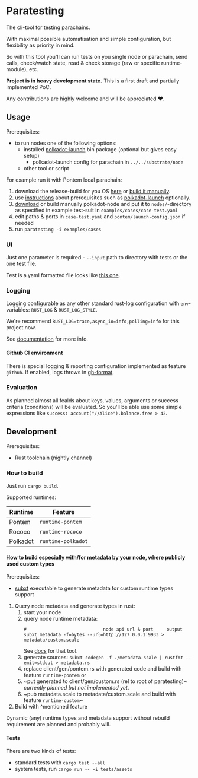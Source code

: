 # Paratesting

The cli-tool for testing parachains.

With maximal possible automatisation and simple configuration, but flexibility as priority in mind.

So with this tool you'll can run tests on you single node or parachain, send calls, check/watch state, read & check storage (raw or specific runtime-module), etc.

<!-- TODO: describe examples of test-cases for parachains or individual nodes (standalone chaines) -->


__Project is in heavy development state.__
This is a first draft and partially implemented PoC.

Any contributions are highly welcome and will be appreciated ❤️.


## Usage

Prerequisites:
- to run nodes one of the following options:
	- installed [polkadot-launch][] bin package (optional but gives easy setup)
		- polkadot-launch config for parachain in `../../substrate/node`
	- other tool or script

For example run it with Pontem local parachain:
1. download the release-build for you OS [here][pontem-release] or [build it manually][pontem-readme].
1. use [instructions][pontem-readme] about prerequisites such as [polkadot-launch][] optionally.
1. [download][polkadot-releases] or build manually polkadot-node and put it to `nodes/`-directory as specified in example test-suit in `examples/cases/case-test.yaml`
1. edit paths & ports in `case-test.yaml` and `pontem/launch-config.json` if needed
1. run `paratesting -i examples/cases`


### UI

Just one parameter is required - `--input` path to directory with tests or the one test file.

Test is a yaml formatted file looks like [this one](examples/cases/case-test.yaml).

<!-- TODO: describe the format -->


### Logging

Logging configurable as any other standard rust-log configuration with `env`-variables: `RUST_LOG` & `RUST_LOG_STYLE`.

We're recommend `RUST_LOG=trace,async_io=info,polling=info` for this project now.

See [documentation](https://docs.rs/env_logger/0.9.0/env_logger/#enabling-logging) for more info.


#### Github CI environment

There is special logging & reporting configuration implemented as feature `github`. If enabled, logs throws in [gh-format][].


### Evaluation

As planned almost all fealds about keys, values, arguments or success criteria (conditions) will be evaluated. So you'll be able use some simple expressions like `success: account("//Alice").balance.free > 42`.



## Development

Prerequisites:
- Rust toolchain (nightly channel)


### How to build

Just run `cargo build`.

Supported runtimes:

<!-- TODO: third column with specific versions -->

| Runtime     | Feature            |
|-------------|--------------------|
| Pontem      | `runtime-pontem`   |
| Rococo      | `runtime-rococo`   |
| Polkadot    | `runtime-polkadot` |



#### How to build especially with/for metadata by your node, where publicly used custom types

Prerequisites:
- [subxt][] executable to generate metadata for custom runtime types support

1. Query node metadata and generate types in rust:
	1. start your node
	1. query node runtime metadata:
		```
		#                             node api url & port     output
		subxt metadata -f=bytes --url=http://127.0.0.1:9933 > metadata/custom.scale
		```
		See [docs](https://github.com/paritytech/subxt/blob/master/cli/README.md) for that tool.
	1. generate sources: `subxt codegen -f ./metadata.scale | rustfmt --emit=stdout > metadata.rs`
	1. replace client/gen/pontem.rs with generated code and build with feature `runtime-pontem` or
	1. ~put generated to client/gen/custom.rs (rel to root of paratesting)~ _currently planned but not implemented yet_.
	1. ~pub metadata.scale to metadata/custom.scale and build with feature `runtime-custom`~
1. Build with ^mentioned feature

Dynamic (any) runtime types and metadata support without rebuild requirement are planned and probably will.



#### Tests

There are two kinds of tests:
- standard tests with `cargo test --all`
- system <!-- is it a "system" tests? --> tests, run `cargo run -- -i tests/assets`




[polkadot-launch]: https://github.com/paritytech/polkadot-launch
[subxt]: https://github.com/paritytech/subxt
[gh-format]: https://docs.github.com/en/actions/learn-github-actions/workflow-commands-for-github-actions#setting-a-warning-message
[pontem-release]: https://github.com/pontem-network/pontem/releases
[pontem-readme]: https://github.com/pontem-network/pontem/blob/master/README.md#build
[polkadot-launch]: https://github.com/paritytech/polkadot-launch
[polkadot-releases]: https://github.com/paritytech/polkadot/releases
